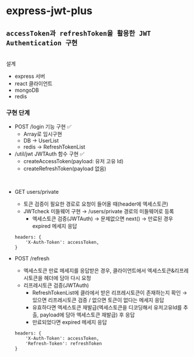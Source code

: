 # express-jwt-plus

## `accessToken과 refreshToken을 활용한 JWT Authentication 구현`
<br/>
설계

- express 서버
- react 클라이언트
- mongoDB
- redis

### 구현 단계

- POST /login 기능 구현 ✅
    - Array로 임시구현
    - DB → UserList
    - redis → RefreshTokenList
- /util/jwt JWTAuth 함수 구현 ✅
    - createAccessToken(payload: 유저 고유 Id)
    - createRefreshToken(payload 없음)

<br/>

- GET users/private
    - 토큰 검증이 필요한 경로로 요청이 들어올 때(header에 엑세스토큰)
    - JWTcheck 미들웨어 구현 → /users/private 경로의 미들웨어로 등록
        - 엑세스토큰 검증(JWTAuth) → 문제없으면 next() → 만료된 경우 expired 메세지 응답
    
    ```
    headers: {
        'X-Auth-Token': accessToken,
    }
    ```
    
- POST /refresh
    - 엑세스토큰 만료 메세지를 응답받은 경우, 클라이언트에서 엑세스토큰&리프레시토큰을 헤더에 담아 다시 요청
    - 리프레시토큰 검증(JWTAuth)
        - RefreshTokenList에 클라에서 받은 리프레시토큰이 존재하는지 확인 → 있으면 리프레시토큰 검증 / 없으면 토큰이 없다는 메세지 응답
        - 유효하다면 엑세스토큰 재발급(엑세스토큰을 디코딩해서 유저고유Id를 추출, payload에 담아 엑세스토큰 재발급) 후 응답
        - 만료되었다면 expired 메세지 응답
    
    ```
    headers: {
        'X-Auth-Token': accessToken,
        'Refresh-Token': refreshToken
    }
    ```
